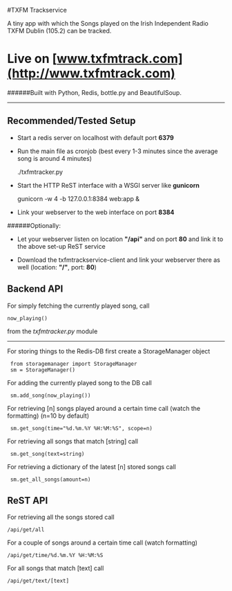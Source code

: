 #TXFM Trackservice

A tiny app with which the Songs played on the Irish Independent Radio TXFM Dublin (105.2) can be tracked.

# Live on [www.txfmtrack.com](http://www.txfmtrack.com)

######Built with Python, Redis, bottle.py and BeautifulSoup.

---

## Recommended/Tested Setup

- Start a redis server on localhost with default port **6379**

- Run the main file as cronjob (best every 1-3 minutes since the average song is around 4 minutes)


    ./txfmtracker.py

- Start the HTTP ReST interface with a WSGI server like **gunicorn**


     gunicorn -w 4 -b 127.0.0.1:8384 web:app &

- Link your webserver to the web interface on port **8384**

######Optionally:

- Let your webserver listen on location **"/api"** and on port **80** and link it to the above set-up ReST service

- Download the txfmtrackservice-client and link your webserver there as well (location: **"/"**, port: **80**)


## Backend API

For simply fetching the currently played song, call

    now_playing()
from the *txfmtracker.py* module

---

For storing things to the Redis-DB first create a StorageManager object

     from storagemanager import StorageManager
     sm = StorageManager()

For adding the currently played song to the DB call

     sm.add_song(now_playing())

For retrieving [n] songs played around a certain time call (watch the formatting) (n=10 by default)

     sm.get_song(time="%d.%m.%Y %H:%M:%S", scope=n)
     
For retrieving all songs that match [string] call

     sm.get_song(text=string)

For retrieving a dictionary of the latest [n] stored songs call

     sm.get_all_songs(amount=n)

## ReST API

For retrieving all the songs stored call

    /api/get/all

For a couple of songs around a certain time call (watch formatting)

    /api/get/time/%d.%m.%Y %H:%M:%S
    
For all songs that match [text] call

    /api/get/text/[text]
